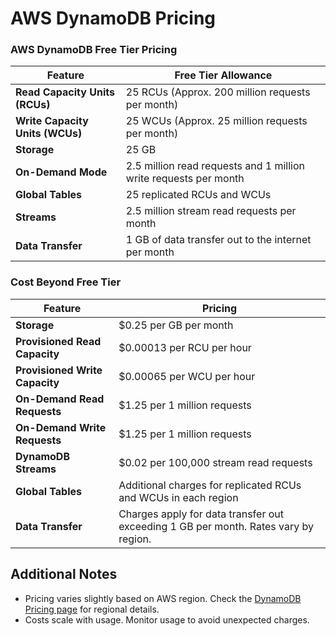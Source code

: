 
# AWS DynamoDB Pricing

### AWS DynamoDB Free Tier Pricing

| **Feature**                  | **Free Tier Allowance**                                   |
|------------------------------|---------------------------------------------------------|
| **Read Capacity Units (RCUs)** | 25 RCUs (Approx. 200 million requests per month)         |
| **Write Capacity Units (WCUs)** | 25 WCUs (Approx. 25 million requests per month)          |
| **Storage**                  | 25 GB                                                   |
| **On-Demand Mode**           | 2.5 million read requests and 1 million write requests per month |
| **Global Tables**            | 25 replicated RCUs and WCUs                             |
| **Streams**                  | 2.5 million stream read requests per month              |
| **Data Transfer**            | 1 GB of data transfer out to the internet per month     |

### Cost Beyond Free Tier

| **Feature**                  | **Pricing**                                              |
|------------------------------|---------------------------------------------------------|
| **Storage**                  | $0.25 per GB per month                                   |
| **Provisioned Read Capacity**| $0.00013 per RCU per hour                                |
| **Provisioned Write Capacity**| $0.00065 per WCU per hour                                |
| **On-Demand Read Requests**  | $1.25 per 1 million requests                             |
| **On-Demand Write Requests** | $1.25 per 1 million requests                             |
| **DynamoDB Streams**         | $0.02 per 100,000 stream read requests                   |
| **Global Tables**            | Additional charges for replicated RCUs and WCUs in each region |
| **Data Transfer**            | Charges apply for data transfer out exceeding 1 GB per month. Rates vary by region. |

## Additional Notes
- Pricing varies slightly based on AWS region. Check the [DynamoDB Pricing page](https://aws.amazon.com/dynamodb/pricing/) for regional details.
- Costs scale with usage. Monitor usage to avoid unexpected charges.

